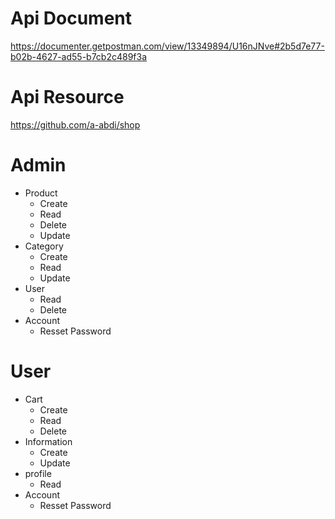 # Api Document
https://documenter.getpostman.com/view/13349894/U16nJNve#2b5d7e77-b02b-4627-ad55-b7cb2c489f3a

# Api Resource
https://github.com/a-abdi/shop

# Admin
- Product
  - Create
  - Read
  - Delete
  - Update
- Category
  - Create
  - Read
  - Update
- User
  - Read
  - Delete
- Account
  - Resset Password
# User
  - Cart
    - Create
    - Read
    - Delete
  - Information
    - Create
    - Update
  - profile
    - Read
  - Account
    - Resset Password
    
